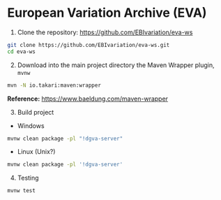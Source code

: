 # European Variation Archive (EVA)

1. Clone the repository: https://github.com/EBIvariation/eva-ws
```sh
git clone https://github.com/EBIvariation/eva-ws.git
cd eva-ws
```

2. Download into the main project directory the Maven Wrapper plugin, `mvnw`
```sh
mvn -N io.takari:maven:wrapper
```
**Reference:** https://www.baeldung.com/maven-wrapper

3. Build project
  + Windows
```sh
mvnw clean package -pl "!dgva-server"
```
  + Linux (Unix?)
```sh
mvnw clean package -pl '!dgva-server'
```

4. Testing
```sh
mvnw test
```
